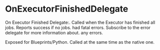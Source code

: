 # OnExecutorFinishedDelegate

On Executor Finished Delegate:. Called when the Executor has finished all jobs. Reports success if no jobs. had fatal errors. Subscribe to the error delegate for more information about. any errors.

Exposed for Blueprints/Python. Called at the same time as the native one.

